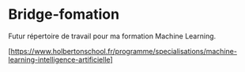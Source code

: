 # Bridge-fomation
Futur répertoire de travail pour ma formation Machine Learning.




[https://www.holbertonschool.fr/programme/specialisations/machine-learning-intelligence-artificielle]
